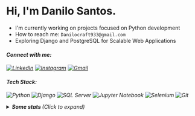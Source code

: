 # Hi, I'm Danilo Santos.

-  I'm currently working on projects focused on Python development  
-  How to reach me:  ``Danilocraft933@gmail.com``  
-  Exploring Django and PostgreSQL for Scalable Web Applications  

#### <i>Connect with me<i>:  
[![LinkedIn](https://img.shields.io/badge/LinkedIn-092E20?style=for-the-badge&logo=linkedin&logoColor=white)](https://www.linkedin.com/in/danilo-santos-79008625b/) 
[![Instagram](https://img.shields.io/badge/Instagram-092E20?style=for-the-badge&logoColor=fff&logo=instagram)](https://instagram.com/danilosmoura_)
[![Gmail](https://img.shields.io/badge/Gmail-092E20?style=for-the-badge&logo=gmail&logoColor=white)](mailto:danilocraft933@gmail.com)   

#### <i>Tech Stack<i>:  
![Python](https://img.shields.io/badge/Python-092E20?style=for-the-badge&logo=python&logoColor=white) 
![Django](https://img.shields.io/badge/Django-092E20?style=for-the-badge&logo=django&logoColor=white) 
![SQL Server](https://img.shields.io/badge/SQL%20Server-092E20?style=for-the-badge&logo=microsoft-sql-server&logoColor=white)  ![Jupyter Notebook](https://img.shields.io/badge/Jupyter-092E20?style=for-the-badge&logo=jupyter&logoColor=white) ![Selenium](https://img.shields.io/badge/Selenium-092E20?style=for-the-badge&logo=selenium&logoColor=white)  ![Git](https://img.shields.io/badge/Git-092E20?style=for-the-badge&logo=git&logoColor=white) 

<details>
  <summary> <b> Some stats </b> <i>(Click to expand)</i> </summary>
  <br>
  
  <a href="https://github.com/anuraghazra/github-readme-stats">
    <img align="center" src="https://github-readme-stats.vercel.app/api?username=DaniDMoura&show_icons=true&count_private=true&theme=midnight-purple&hide=issues" />
  </a>
  
---
  
  <p>
    <a href="https://github.com/ryo-ma/github-profile-trophy" align="center">
      <img align="center" src="https://github-profile-trophy.vercel.app/?theme=discord&margin-w=8&column=6&username=DaniDMoura" alt="Trophies" />
    </a>
  </p>
  
--- 

  <img src="https://github-readme-stats.vercel.app/api/top-langs/?username=DaniDMoura&layout=compact&langs_count=999&theme=midnight-purple" alt="Langs" />
</p>
<hr>
</details>

